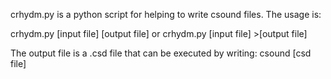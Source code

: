 crhydm.py is a python script for helping to write csound files. The usage is:

crhydm.py [input file] [output file]   or   crhydm.py [input file] >[output file]

The output file is a .csd file that can be executed by writing: csound [csd file]
